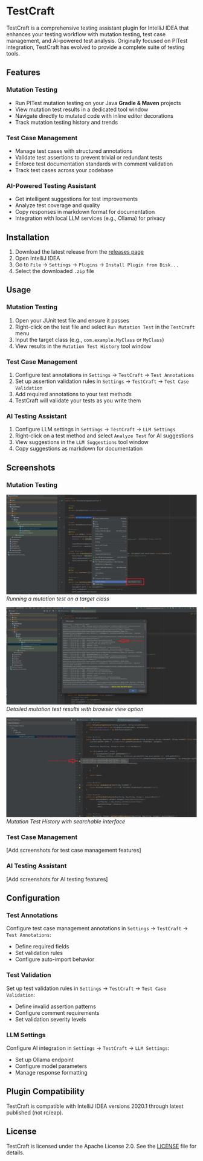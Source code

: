 # TestCraft

<!-- Plugin description -->
TestCraft is a comprehensive testing assistant plugin for IntelliJ IDEA that enhances your testing workflow with mutation testing, test case management, and AI-powered test analysis. Originally focused on PITest integration, TestCraft has evolved to provide a complete suite of testing tools.
<!-- Plugin description end -->

## Features

### Mutation Testing
- Run PITest mutation testing on your Java **Gradle & Maven** projects
- View mutation test results in a dedicated tool window
- Navigate directly to mutated code with inline editor decorations
- Track mutation testing history and trends

### Test Case Management
- Manage test cases with structured annotations
- Validate test assertions to prevent trivial or redundant tests
- Enforce test documentation standards with comment validation
- Track test cases across your codebase

### AI-Powered Testing Assistant
- Get intelligent suggestions for test improvements
- Analyze test coverage and quality
- Copy responses in markdown format for documentation
- Integration with local LLM services (e.g., Ollama) for privacy

## Installation

1. Download the latest release from the [releases page]()
2. Open IntelliJ IDEA
3. Go to `File` -> `Settings` -> `Plugins` -> `Install Plugin from Disk...`
4. Select the downloaded `.zip` file

## Usage

### Mutation Testing
1. Open your JUnit test file and ensure it passes
2. Right-click on the test file and select `Run Mutation Test` in the `TestCraft` menu
3. Input the target class (e.g., `com.example.MyClass` or `MyClass`)
4. View results in the `Mutation Test History` tool window

### Test Case Management
1. Configure test annotations in `Settings` -> `TestCraft` -> `Test Annotations`
2. Set up assertion validation rules in `Settings` -> `TestCraft` -> `Test Case Validation`
3. Add required annotations to your test methods
4. TestCraft will validate your tests as you write them

### AI Testing Assistant
1. Configure LLM settings in `Settings` -> `TestCraft` -> `LLM Settings`
2. Right-click on a test method and select `Analyze Test` for AI suggestions
3. View suggestions in the `LLM Suggestions` tool window
4. Copy suggestions as markdown for documentation

## Screenshots

### Mutation Testing
![run mutation test](./screenshots/1.png)
*Running a mutation test on a target class*

![mutation results](./screenshots/4.png)
*Detailed mutation test results with browser view option*

![mutation history](./screenshots/5.png)
*Mutation Test History with searchable interface*

### Test Case Management
[Add screenshots for test case management features]

### AI Testing Assistant
[Add screenshots for AI testing features]

## Configuration

### Test Annotations
Configure test case management annotations in `Settings` -> `TestCraft` -> `Test Annotations`:
- Define required fields
- Set validation rules
- Configure auto-import behavior

### Test Validation
Set up test validation rules in `Settings` -> `TestCraft` -> `Test Case Validation`:
- Define invalid assertion patterns
- Configure comment requirements
- Set validation severity levels

### LLM Settings
Configure AI integration in `Settings` -> `TestCraft` -> `LLM Settings`:
- Set up Ollama endpoint
- Configure model parameters
- Manage response formatting


## Plugin Compatibility

TestCraft is compatible with IntelliJ IDEA versions 2020.1 through latest published (not rc/eap). 

## License

TestCraft is licensed under the Apache License 2.0. See the [LICENSE](LICENSE) file for details.